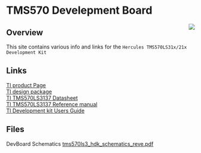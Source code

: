 # TMS570 Develepment Board
<img align="right" src="/uploads/07802b126c8b410c88f647cb12ead5b1/F9139804-01.jpg">

## Overview  
This site contains various info and links for the `Hercules TMS570LS31x/21x Development Kit`  

## Links  
[TI product Page](http://www.ti.com/tool/TMDS570LS31HDK)  
[TI design package](http://www.ti.com/general/docs/lit/getliterature.tsp?baseLiteratureNumber=spnr034&fileType=zip)  
[TI TMS570LS3137 Datasheet](http://www.ti.com/lit/ds/spns162c/spns162c.pdf)  
[TI TMS570LS3137 Reference manual](http://www.ti.com/lit/pdf/SPNU499)  
[TI Development kit Users Guide](http://www.ti.com/lit/ug/spnu509b/spnu509b.pdf)  

## Files
DevBoard Schematics [tms570ls3_hdk_schematics_reve.pdf](/uploads/d12e48bf49cecb86187c8fa58adb443e/tms570ls3_hdk_schematics_reve.pdf)  
